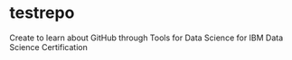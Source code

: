 # testrepo
Create to learn about GitHub through Tools for Data Science for IBM Data Science Certification
